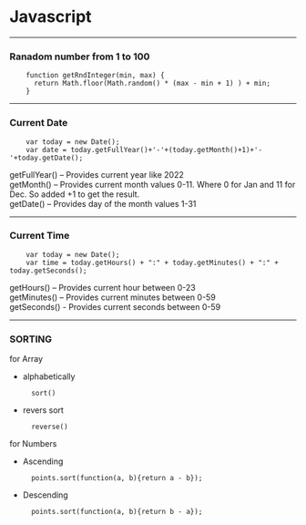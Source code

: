 # Javascript
--------------------------
### Ranadom number from 1 to 100 
 
        function getRndInteger(min, max) {
          return Math.floor(Math.random() * (max - min + 1) ) + min;
        }

--------------------------
### Current Date

        var today = new Date();
        var date = today.getFullYear()+'-'+(today.getMonth()+1)+'-'+today.getDate();

 getFullYear() – Provides current year like 2022 <br>
 getMonth() – Provides current month values 0-11. Where 0 for Jan and 11 for Dec. So added +1 to get the result.<br>
 getDate() – Provides day of the month values 1-31

--------------------------
###  Current Time

        var today = new Date();
        var time = today.getHours() + ":" + today.getMinutes() + ":" + today.getSeconds();

 getHours() – Provides current hour between 0-23 <br>
 getMinutes() – Provides current minutes between 0-59<br>
 getSeconds() - Provides current seconds between 0-59
 
--------------------------
### SORTING <br>
 for Array
- alphabetically
 
        sort() 
- revers sort 
   
        reverse() 
        
for Numbers
- Ascending

        points.sort(function(a, b){return a - b});
        
- Descending

        points.sort(function(a, b){return b - a});

